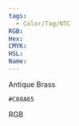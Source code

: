 ```yaml
---
tags:
  - Color/Tag/NTC
RGB:
Hex:
CMYK:
HSL:
Name:
---
```

Antique Brass
```palette
#C88A65
```
RGB
